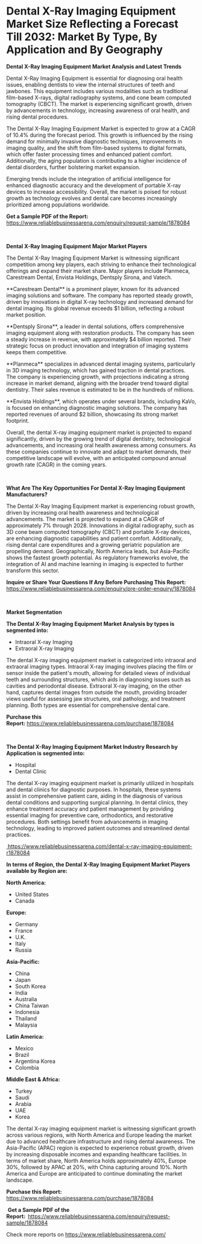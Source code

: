 <p><h1>Dental X-Ray Imaging Equipment Market Size Reflecting a Forecast Till 2032: Market By Type, By Application and By Geography</h1></p><p><strong>Dental X-Ray Imaging Equipment Market Analysis and Latest Trends</strong></p>
<p><p>Dental X-Ray Imaging Equipment is essential for diagnosing oral health issues, enabling dentists to view the internal structures of teeth and jawbones. This equipment includes various modalities such as traditional film-based X-rays, digital radiography systems, and cone beam computed tomography (CBCT). The market is experiencing significant growth, driven by advancements in technology, increasing awareness of oral health, and rising dental procedures.</p><p>The Dental X-Ray Imaging Equipment Market is expected to grow at a CAGR of 10.4% during the forecast period. This growth is influenced by the rising demand for minimally invasive diagnostic techniques, improvements in imaging quality, and the shift from film-based systems to digital formats, which offer faster processing times and enhanced patient comfort. Additionally, the aging population is contributing to a higher incidence of dental disorders, further bolstering market expansion.</p><p>Emerging trends include the integration of artificial intelligence for enhanced diagnostic accuracy and the development of portable X-ray devices to increase accessibility. Overall, the market is poised for robust growth as technology evolves and dental care becomes increasingly prioritized among populations worldwide.</p></p>
<p><strong>Get a Sample PDF of the Report:&nbsp;</strong> <a href="https://www.reliablebusinessarena.com/enquiry/request-sample/1878084?utm_campaign=2488&utm_medium=2&utm_source=Github&utm_content=ia&utm_term=05032025&utm_id=dental-x-ray-imaging-equipment">https://www.reliablebusinessarena.com/enquiry/request-sample/1878084</a></p>
<p>&nbsp;</p>
<p><strong>Dental X-Ray Imaging Equipment Major Market Players</strong></p>
<p><p>The Dental X-Ray Imaging Equipment Market is witnessing significant competition among key players, each striving to enhance their technological offerings and expand their market share. Major players include Planmeca, Carestream Dental, Envista Holdings, Dentsply Sirona, and Vatech.</p><p>**Carestream Dental** is a prominent player, known for its advanced imaging solutions and software. The company has reported steady growth, driven by innovations in digital X-ray technology and increased demand for dental imaging. Its global revenue exceeds $1 billion, reflecting a robust market position.</p><p>**Dentsply Sirona**, a leader in dental solutions, offers comprehensive imaging equipment along with restoration products. The company has seen a steady increase in revenue, with approximately $4 billion reported. Their strategic focus on product innovation and integration of imaging systems keeps them competitive.</p><p>**Planmeca** specializes in advanced dental imaging systems, particularly in 3D imaging technology, which has gained traction in dental practices. The company is experiencing growth, with projections indicating a strong increase in market demand, aligning with the broader trend toward digital dentistry. Their sales revenue is estimated to be in the hundreds of millions.</p><p>**Envista Holdings**, which operates under several brands, including KaVo, is focused on enhancing diagnostic imaging solutions. The company has reported revenues of around $2 billion, showcasing its strong market footprint.</p><p>Overall, the dental X-ray imaging equipment market is projected to expand significantly, driven by the growing trend of digital dentistry, technological advancements, and increasing oral health awareness among consumers. As these companies continue to innovate and adapt to market demands, their competitive landscape will evolve, with an anticipated compound annual growth rate (CAGR) in the coming years.</p></p>
<p>&nbsp;</p>
<p><strong>What Are The Key Opportunities For Dental X-Ray Imaging Equipment Manufacturers?</strong></p>
<p><p>The Dental X-Ray Imaging Equipment market is experiencing robust growth, driven by increasing oral health awareness and technological advancements. The market is projected to expand at a CAGR of approximately 7% through 2028. Innovations in digital radiography, such as 3D cone beam computed tomography (CBCT) and portable X-ray devices, are enhancing diagnostic capabilities and patient comfort. Additionally, rising dental care expenditures and a growing geriatric population are propelling demand. Geographically, North America leads, but Asia-Pacific shows the fastest growth potential. As regulatory frameworks evolve, the integration of AI and machine learning in imaging is expected to further transform this sector.</p></p>
<p><strong>Inquire or Share Your Questions If Any Before Purchasing This Report:</strong> <a href="https://www.reliablebusinessarena.com/enquiry/pre-order-enquiry/1878084?utm_campaign=2488&utm_medium=2&utm_source=Github&utm_content=ia&utm_term=05032025&utm_id=dental-x-ray-imaging-equipment">https://www.reliablebusinessarena.com/enquiry/pre-order-enquiry/1878084</a></p>
<p>&nbsp;</p>
<p><strong>Market Segmentation</strong></p>
<p><strong>The Dental X-Ray Imaging Equipment Market Analysis by types is segmented into:</strong></p>
<p><ul><li>Intraoral X-ray Imaging</li><li>Extraoral X-ray Imaging</li></ul></p>
<p><p>The dental X-ray imaging equipment market is categorized into intraoral and extraoral imaging types. Intraoral X-ray imaging involves placing the film or sensor inside the patient's mouth, allowing for detailed views of individual teeth and surrounding structures, which aids in diagnosing issues such as cavities and periodontal disease. Extraoral X-ray imaging, on the other hand, captures dental images from outside the mouth, providing broader views useful for assessing jaw structures, oral pathology, and treatment planning. Both types are essential for comprehensive dental care.</p></p>
<p><strong>Purchase this Report:&nbsp;</strong><a href="https://www.reliablebusinessarena.com/purchase/1878084?utm_campaign=2488&utm_medium=2&utm_source=Github&utm_content=ia&utm_term=05032025&utm_id=dental-x-ray-imaging-equipment">https://www.reliablebusinessarena.com/purchase/1878084</a></p>
<p>&nbsp;</p>
<p><strong>The Dental X-Ray Imaging Equipment Market Industry Research by Application is segmented into:</strong></p>
<p><ul><li>Hospital</li><li>Dental Clinic</li></ul></p>
<p><p>The dental X-ray imaging equipment market is primarily utilized in hospitals and dental clinics for diagnostic purposes. In hospitals, these systems assist in comprehensive patient care, aiding in the diagnosis of various dental conditions and supporting surgical planning. In dental clinics, they enhance treatment accuracy and patient management by providing essential imaging for preventive care, orthodontics, and restorative procedures. Both settings benefit from advancements in imaging technology, leading to improved patient outcomes and streamlined dental practices.</p></p>
<p><a href="https://www.reliablebusinessarena.com/dental-x-ray-imaging-equipment-r1878084?utm_campaign=2488&utm_medium=2&utm_source=Github&utm_content=ia&utm_term=05032025&utm_id=dental-x-ray-imaging-equipment">&nbsp;https://www.reliablebusinessarena.com/dental-x-ray-imaging-equipment-r1878084</a></p>
<p><strong>In terms of Region, the Dental X-Ray Imaging Equipment Market Players available by Region are:</strong></p>
<p>
    <p> <strong> North America: </strong>
        <ul>
            <li>United States</li>
            <li>Canada</li>
        </ul>
        </p> 
    <p> <strong> Europe: </strong>
        <ul>
            <li>Germany</li>
            <li>France</li>
            <li>U.K.</li>
            <li>Italy</li>
            <li>Russia</li>
        </ul>
        </p> 
    <p> <strong> Asia-Pacific: </strong>
        <ul>
            <li>China</li>
            <li>Japan</li>
            <li>South Korea</li>
            <li>India</li>
            <li>Australia</li>
            <li>China Taiwan</li>
            <li>Indonesia</li>
            <li>Thailand</li>
            <li>Malaysia</li>
        </ul>
        </p> 
    <p> <strong> Latin America: </strong>
        <ul>
            <li>Mexico</li>
            <li>Brazil</li>
            <li>Argentina Korea</li>
            <li>Colombia</li>
        </ul>
        </p> 
    <p> <strong> Middle East & Africa: </strong>
        <ul>
            <li>Turkey</li>
            <li>Saudi</li>
            <li>Arabia</li>
            <li>UAE</li>
            <li>Korea</li>
        </ul>
    </p>
    </p>
<p><p>The dental X-ray imaging equipment market is witnessing significant growth across various regions, with North America and Europe leading the market due to advanced healthcare infrastructure and rising dental awareness. The Asia-Pacific (APAC) region is expected to experience robust growth, driven by increasing disposable incomes and expanding healthcare facilities. In terms of market share, North America holds approximately 40%, Europe 30%, followed by APAC at 20%, with China capturing around 10%. North America and Europe are anticipated to continue dominating the market landscape.</p></p>
<p><strong>Purchase this Report: </strong><a href="https://www.reliablebusinessarena.com/purchase/1878084?utm_campaign=2488&utm_medium=2&utm_source=Github&utm_content=ia&utm_term=05032025&utm_id=dental-x-ray-imaging-equipment">https://www.reliablebusinessarena.com/purchase/1878084</a></p>
<p>&nbsp;<strong>Get a Sample PDF of the Report:&nbsp;&nbsp;</strong><a href="https://www.reliablebusinessarena.com/enquiry/request-sample/1878084?utm_campaign=2488&utm_medium=2&utm_source=Github&utm_content=ia&utm_term=05032025&utm_id=dental-x-ray-imaging-equipment">https://www.reliablebusinessarena.com/enquiry/request-sample/1878084</a></p>
<p><strong></strong></p>
<p>Check more reports on <a href="https://www.reliablebusinessarena.com/?utm_campaign=2488&utm_medium=2&utm_source=Github&utm_content=ia&utm_term=05032025&utm_id=dental-x-ray-imaging-equipment">https://www.reliablebusinessarena.com/</a></p>
